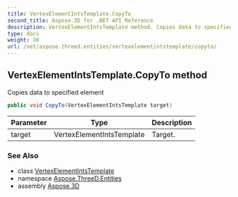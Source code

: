 ```yaml
---
title: VertexElementIntsTemplate.CopyTo
second_title: Aspose.3D for .NET API Reference
description: VertexElementIntsTemplate method. Copies data to specified element
type: docs
weight: 30
url: /net/aspose.threed.entities/vertexelementintstemplate/copyto/
---
```

## VertexElementIntsTemplate.CopyTo method

Copies data to specified element

```csharp
public void CopyTo(VertexElementIntsTemplate target)
```

| Parameter | Type | Description |
| --- | --- | --- |
| target | VertexElementIntsTemplate | Target. |

### See Also

* class [VertexElementIntsTemplate](../)
* namespace [Aspose.ThreeD.Entities](../../vertexelementintstemplate/)
* assembly [Aspose.3D](../../../)


